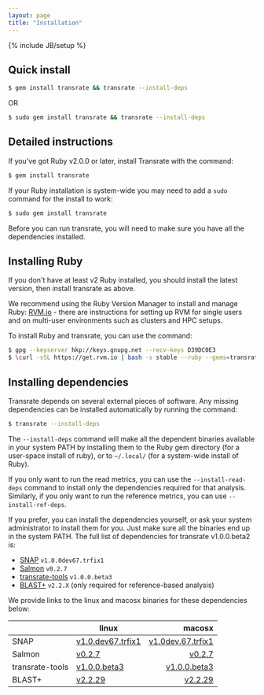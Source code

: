 ```yaml
---
layout: page
title: "Installation"
---
```


{% include JB/setup %}

## Quick install

```bash
$ gem install transrate && transrate --install-deps
```

OR

```bash
$ sudo gem install transrate && transrate --install-deps
```

## Detailed instructions

If you've got Ruby v2.0.0 or later, install Transrate with the command:

```bash
$ gem install transrate
```

If your Ruby installation is system-wide you may need to add a `sudo` command for the install to work:

```bash
$ sudo gem install transrate
```

Before you can run transrate, you will need to make sure you have all the dependencies installed.

## Installing Ruby

If you don't have at least v2 Ruby installed, you should install the latest version, then install transrate as above.

We recommend using the Ruby Version Manager to install and manage Ruby: [RVM.io](http://rvm.io) - there are instructions for setting up RVM for single users and on multi-user environments such as clusters and HPC setups.

To install Ruby and transrate, you can use the command:

```bash
$ gpg --keyserver hkp://keys.gnupg.net --recv-keys D39DC0E3
$ \curl -sSL https://get.rvm.io | bash -s stable --ruby --gems=transrate
```

## Installing dependencies

Transrate depends on several external pieces of software. Any missing dependencies can be installed automatically by running the command:

```bash
$ transrate --install-deps
```

The `--install-deps` command will make all the dependent binaries available in your system PATH by installing them to the Ruby gem directory (for a user-space install of ruby), or to `~/.local/` (for a system-wide install of Ruby).

If you only want to run the read metrics, you can use the `--install-read-deps` command to install only the dependencies required for that analysis. Similarly, if you only want to run the reference metrics, you can use `--install-ref-deps`.

If you prefer, you can install the dependencies yourself, or ask your system administrator to install them for you. Just make sure all the binaries end up in the system PATH. The full list of dependencies for transrate v1.0.0.beta2 is:

- [SNAP](http://snap.cs.berkeley.edu/) `v1.0.0dev67.trfix1`
- [Salmon](https://github.com/kingsfordgroup/sailfish/releases/tag/v0.2.7) `v0.2.7`
- [transrate-tools](https://github.com/Blahah/transrate-tools/releases/tag/v1.0.0.beta3) `v1.0.0.beta3`
- [BLAST+](http://blast.ncbi.nlm.nih.gov/Blast.cgi?PAGE_TYPE=BlastDocs&DOC_TYPE=Download) `v2.2.X` (only required for reference-based analysis)

We provide links to the linux and macosx binaries for these dependencies below:

|                 | linux                                                                                                                       |                                                                                                                       macosx |
|-----------------|-----------------------------------------------------------------------------------------------------------------------------|-----------------------------------------------------------------------------------------------------------------------------:|
| SNAP            | [v1.0.dev67.trfix1](https://github.com/Blahah/snap/releases/download/v1.0dev.67.trfix1/snap_v1.0dev.67.trfix1_linux.tar.gz) | [v1.0dev.67.trfix1](https://github.com/Blahah/snap/releases/download/v1.0dev.67.trfix1/snap_v1.0dev.67.trfix1_macosx.tar.gz) |
| Salmon          | [v0.2.7](https://github.com/kingsfordgroup/sailfish/releases/download/v0.2.7/Salmon-v0.2.7_Ubuntu-12.04.tar.gz)             | [v0.2.7](https://github.com/kingsfordgroup/sailfish/releases/download/v0.2.7/Salmon-v0.2.7_MacOSX-10.10.1.tar.gz)            |
| transrate-tools | [v1.0.0.beta3](https://github.com/Blahah/transrate-tools/releases/download/v1.0.0.beta3/bam-read_1.0.0.beta3_linux.tar.gz)  | [v1.0.0.beta3](https://github.com/Blahah/transrate-tools/releases/download/v1.0.0.beta3/bam-read_1.0.0.beta3_macosx.tar.gz)  |
| BLAST+          | [v2.2.29](ftp://ftp.ncbi.nlm.nih.gov/blast/executables/blast+/2.2.29/ncbi-blast-2.2.29+-x64-linux.tar.gz)                   | [v2.2.29](ftp://ftp.ncbi.nlm.nih.gov/blast/executables/blast+/2.2.29/ncbi-blast-2.2.29+-universal-macosx.tar.gz)             |
